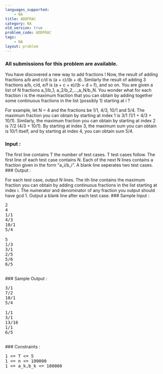 ```yaml
---
languages_supported:
    - NA
title: ADDFRAC
category: NA
old_version: true
problem_code: ADDFRAC
tags:
    - NA
layout: problem
---
```

###  All submissions for this problem are available. 

You have discovered a new way to add fractions ! Now, the result of adding fractions a/b and c/d is (a + c)/(b + d). Similarly the result of adding 3 fractions a/b, c/d, e/f is (a + c + e)/(b + d + f), and so on. You are given a list of N fractions a\_1/b\_1, a\_2/b\_2,...,a\_N/b\_N. You wonder what for each fraction i is the maximum fraction that you can obtain by adding together some continuous fractions in the list (possibly 1) starting at i ?

For example, let N = 4 and the fractions be 1/1, 4/3, 10/1 and 5/4. The maximum fraction you can obtain by starting at index 1 is 3/1 (1/1 + 4/3 + 10/1). Similarly, the maximum fraction you can obtain by starting at index 2 is 7/2 (4/3 + 10/1). By starting at index 3, the maximum sum you can obtain is 10/1 itself, and by starting at index 4, you can obtain sum 5/4.

### Input : 

The first line contains T the number of test cases. T test cases follow. The first line of each test case contains N. Each of the next N lines contains a fraction given in the form "a\_i/b\_i". A blank line seperates two test cases. ### Output : 

For each test case, output N lines. The ith line contains the maximum fraction you can obtain by adding continuous fractions in the list starting at index i. The numerator and denominator of any fraction you output should have gcd 1. Output a blank line after each test case. ### Sample Input :

<pre>
2
4
1/1
4/3
10/1
5/4

5
1/3
3/1
2/5
5/6
6/5

</pre>### Sample Output :
<pre>
3/1
7/2
10/1
5/4

1/1
3/1
13/16
1/1
6/5

</pre>### Constraints : 
<pre>
1 <= T <= 5
1 <= n <= 100000
1 <= a_k,b_k <= 100000

</pre>